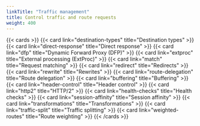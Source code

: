 ```yaml
---
linkTitle: "Traffic management"
title: Control traffic and route requests
weight: 400
---
```


{{< cards >}}
  {{< card link="destination-types" title="Destination types" >}}
  {{< card link="direct-response" title="Direct response" >}}
  {{< card link="dfp" title="Dynamic Forward Proxy (DFP)" >}}
  {{< card link="extproc" title="External processing (ExtProc)" >}}
  {{< card link="match" title="Request matching" >}}
  {{< card link="redirect" title="Redirects" >}}
  {{< card link="rewrite" title="Rewrites" >}}
  {{< card link="route-delegation" title="Route delegation" >}}
  {{< card link="buffering" title="Buffering" >}}
  {{< card link="header-control" title="Header control" >}}
  {{< card link="http2" title="HTTP/2" >}}
  {{< card link="health-checks" title="Health checks" >}}
  {{< card link="session-affinity" title="Session affinity" >}}
  {{< card link="transformations" title="Transformations" >}}
  {{< card link="traffic-split" title="Traffic splitting" >}}
  {{< card link="weighted-routes" title="Route weighting" >}}
{{< /cards >}}
